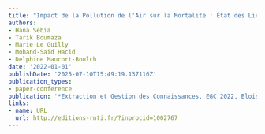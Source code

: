 ```yaml
---
title: "Impact de la Pollution de l'Air sur la Mortalité : État des Lieux et Approches"
authors:
- Hana Sebia
- Tarik Boumaza
- Marie Le Guilly
- Mohand-Said Hacid
- Delphine Maucort-Boulch
date: '2022-01-01'
publishDate: '2025-07-10T15:49:19.137116Z'
publication_types:
- paper-conference
publication: '*Extraction et Gestion des Connaissances, EGC 2022, Blois, France*'
links:
- name: URL
  url: http://editions-rnti.fr/?inprocid=1002767
---
```

